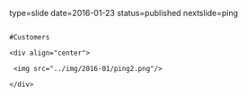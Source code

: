 type=slide
date=2016-01-23
status=published
nextslide=ping
~~~~~~

#Customers

<div align="center">

 <img src="../img/2016-01/ping2.png"/>

</div>